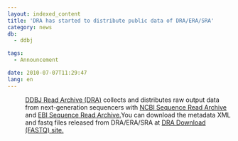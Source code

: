 ```yaml
---
layout: indexed_content
title: 'DRA has started to distribute public data of DRA/ERA/SRA'
category: news
db:
  - ddbj

tags:
  - Announcement

date: 2010-07-07T11:29:47
lang: en
---
```


<dl>
    <dd><a href="/dra/index-e.html">DDBJ Read Archive (DRA)</a> collects and distributes raw output data from next-generation sequencers with <a href="http://www.ncbi.nlm.nih.gov/Traces/sra/sra.cgi?" target="_new">NCBI Sequence Read Archive</a> and <a href="http://www.ebi.ac.uk/ena/" target="_new">EBI Sequence Read Archive.</a>You can download the metadata XML and fastq files released from DRA/ERA/SRA at <a href="ftp://ftp.ddbj.nig.ac.jp/ddbj_database/dra/">DRA Download (FASTQ) site.</a> </dd>
</dl>

